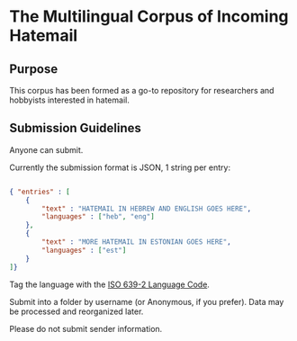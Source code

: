 # The Multilingual Corpus of Incoming Hatemail

## Purpose

This corpus has been formed as a go-to repository for researchers and hobbyists interested in hatemail.

## Submission Guidelines

Anyone can submit.

Currently the submission format is JSON, 1 string per entry:

```json

{ "entries" : [
	{
		"text" : "HATEMAIL IN HEBREW AND ENGLISH GOES HERE",
		"languages" : ["heb", "eng"]
	},
	{
		"text" : "MORE HATEMAIL IN ESTONIAN GOES HERE",
		"languages" : ["est"]
	}
]}

```

Tag the language with the [ISO 639-2 Language Code](http://www.loc.gov/standards/iso639-2/php/code_list.php).

Submit into a folder by username (or Anonymous, if you prefer). Data may be processed and reorganized later.

Please do not submit sender information.

